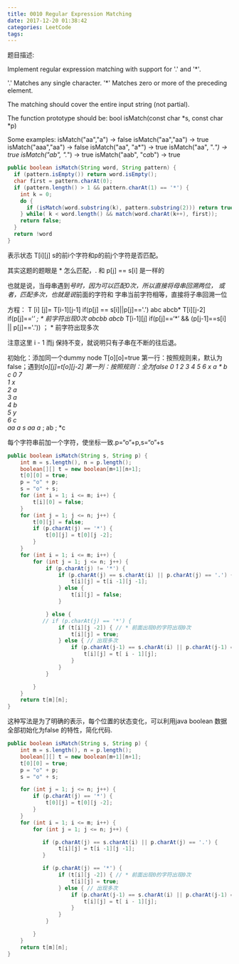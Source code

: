 ```yaml
---
title: 0010 Regular Expression Matching
date: 2017-12-20 01:38:42
categories: LeetCode
tags:
---
```


题目描述:

Implement regular expression matching with support for '.' and '*'.

'.' Matches any single character.
'*' Matches zero or more of the preceding element.

The matching should cover the entire input string (not partial).

The function prototype should be:
bool isMatch(const char *s, const char *p)

Some examples:
isMatch("aa","a") → false
isMatch("aa","aa") → true
isMatch("aaa","aa") → false
isMatch("aa", "a*") → true
isMatch("aa", ".*") → true
isMatch("ab", ".*") → true
isMatch("aab", "c*a*b") → true


```java
public boolean isMatch(String word, String pattern) {
  if (pattern.isEmpty()) return word.isEmpty();
  char first = pattern.charAt(0);
  if (pattern.length() > 1 && pattern.charAt(1) == '*') {
    int k = 0;
    do {
      if (isMatch(word.substring(k), pattern.substring(2))) return true;
    } while( k < word.length() && match(word.charAt(k++), first));
    return false;
  } 
  return !word
}
```

表示状态 T[i][j] s的前i个字符和p的前j个字符是否匹配。

其实这题的题眼是 * 怎么匹配，. 和 p[j] == s[i] 是一样的

也就是说，当母串遇到*号时，因为可以匹配0次，所以直接将母串回溯两位，
或者，匹配多次，也就是说*前面的字符和 字串当前字符相等，直接将子串回溯一位

方程：
T [i] [j]=  T[i-1][j-1] if(p[j] == s[i]||p[j]=='.')
abc abcb*   T[i][j-2] if(p[j]==‘*’ ; * 前字符出现0次
abcbb abcb* T[i-1][j] if(p[j]==‘*’ && (p[j-1]==s[i] || p[j]=='.')) ； * 前字符出现多次

注意这里 i - 1 而j 保持不变，就说明只有子串在不断的往后退。

初始化：添加同一个dummy node T[o][o]=true
第一行：按照规则来，默认为false；遇到*t[o][j]=t[o][j-2]
第一列：按照规则：全为false
      0  1  2  3  4  5  6
        x  a  *  b    c
0      7            
1    x              
2    a              
3    a              
4    b              
5    y              
6    c              
aa  a  s  aa  a*  ;  ab  ;  *c

每个字符串前加一个字符，使坐标一致.p=“o”+p,s=“o”+s

```java
public boolean isMatch(String s, String p) {
    int m = s.length(), n = p.length();
    boolean[][] t = new boolean[m+1][n+1];
    t[0][0] = true;
    p = "o" + p;
    s = "o" + s;
    for (int i = 1; i <= m; i++) {
        t[i][0] = false;
    }
    for (int j = 1; j <= n; j++) {
        t[0][j] = false;
        if (p.charAt(j) == '*') {
            t[0][j] = t[0][j -2];
        }
    }
    for (int i = 1; i <= m; i++) {
        for (int j = 1; j <= n; j++) {
            if (p.charAt(j) != '*') {
                if (p.charAt(j) == s.charAt(i) || p.charAt(j) == '.') {
                    t[i][j] = t[i -1][j -1];    
                } else {
                    t[i][j] = false;
                }

            } else { 
           // if (p.charAt(j) == '*') {
                if (t[i][j -2]) { // * 前面出现0的字符出现0次 
                    t[i][j] = true;
                } else { // 出现多次
                    if (p.charAt(j-1) == s.charAt(i) || p.charAt(j-1) == '.') {
                        t[i][j] = t[ i - 1][j];
                    }
                }
            }

        }
    }
    return t[m][n];
}
```
这种写法是为了明确的表示，每个位置的状态变化，可以利用java boolean 数据全部初始化为false 的特性，简化代码.

```java
public boolean isMatch(String s, String p) {
    int m = s.length(), n = p.length();
    boolean[][] t = new boolean[m+1][n+1];
    t[0][0] = true;
    p = "o" + p;
    s = "o" + s;

    for (int j = 1; j <= n; j++) {
        if (p.charAt(j) == '*') {
            t[0][j] = t[0][j -2];
        }
    }
    for (int i = 1; i <= m; i++) {
        for (int j = 1; j <= n; j++) {

           if (p.charAt(j) == s.charAt(i) || p.charAt(j) == '.') {
                t[i][j] = t[i -1][j -1];    
           } 

           if (p.charAt(j) == '*') {
                if (t[i][j -2]) { // * 前面出现0的字符出现0次 
                    t[i][j] = true;
                } else { // 出现多次
                    if (p.charAt(j-1) == s.charAt(i) || p.charAt(j-1) == '.') {
                        t[i][j] = t[ i - 1][j];
                    }
                }
            }

        }
    }
    return t[m][n];
}
```



